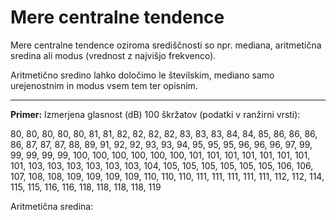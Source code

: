 # Mere centralne tendence

Mere centralne tendence oziroma središčnosti so npr. mediana, aritmetična
sredina ali modus (vrednost z najvišjo frekvenco).

Aritmetično sredino lahko določimo le številskim, mediano samo urejenostnim
in modus vsem tem ter opisnim.

---

**Primer:** Izmerjena glasnost (dB) 100 škržatov (podatki v ranžirni vrsti):

80, 80, 80, 80, 80, 81, 81, 82, 82, 82, 82, 83, 83, 83, 84, 84, 85, 86, 86,
86, 86, 87, 87, 87, 88, 89, 91, 92, 92, 93, 93, 94, 95, 95, 95, 96, 96, 96,
97, 99, 99, 99, 99, 99, 100, 100, 100, 100, 100, 100, 101, 101, 101, 101, 
101, 101, 101, 101, 103, 103, 103, 103, 103, 103, 104, 105, 105, 105, 105, 
105, 105, 106, 106, 107, 108, 108, 109, 109, 109, 109, 110, 110, 110, 111, 
111, 111, 111, 111, 112, 112, 114, 115, 115, 116, 116, 118, 118, 118, 118, 
119

Aritmetična sredina: 

